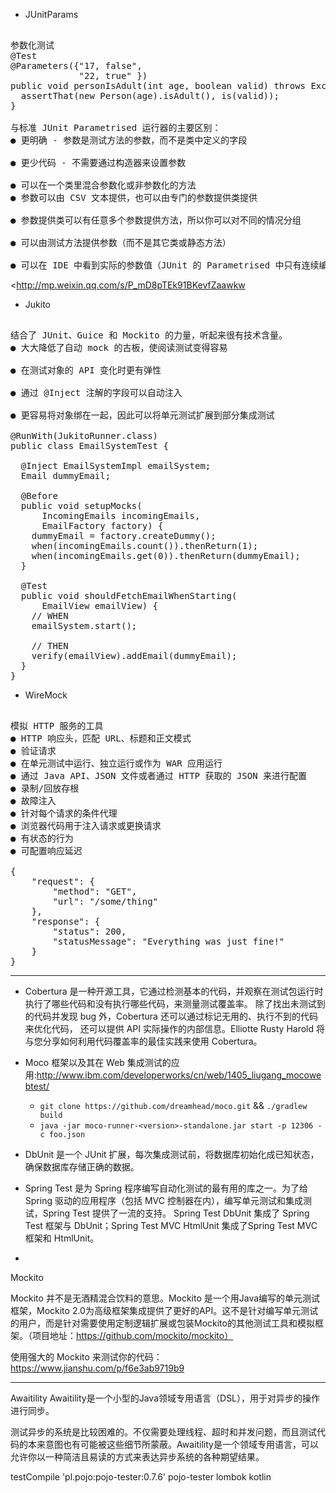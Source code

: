 + JUnitParams

<pre>

参数化测试
@Test
@Parameters({"17, false", 
             "22, true" })
public void personIsAdult(int age, boolean valid) throws Exception {
  assertThat(new Person(age).isAdult(), is(valid));
}

与标准 JUnit Parametrised 运行器的主要区别：
● 更明确 - 参数是测试方法的参数，而不是类中定义的字段

● 更少代码 - 不需要通过构造器来设置参数

● 可以在一个类里混合参数化或非参数化的方法
● 参数可以由 CSV 文本提供，也可以由专门的参数提供类提供

● 参数提供类可以有任意多个参数提供方法，所以你可以对不同的情况分组

● 可以由测试方法提供参数（而不是其它类或静态方法）

● 可以在 IDE 中看到实际的参数值（JUnit 的 Parametrised 中只有连续编号的参数）
</pre>

<<http://mp.weixin.qq.com/s/P_mD8pTEk91BKevfZaawkw>

+ Jukito

<pre>

结合了 JUnit、Guice 和 Mockito 的力量，听起来很有技术含量。
● 大大降低了自动 mock 的古板，使阅读测试变得容易

● 在测试对象的 API 变化时更有弹性

● 通过 @Inject 注解的字段可以自动注入

● 更容易将对象绑在一起，因此可以将单元测试扩展到部分集成测试

@RunWith(JukitoRunner.class)
public class EmailSystemTest {

  @Inject EmailSystemImpl emailSystem;
  Email dummyEmail;

  @Before
  public void setupMocks(
      IncomingEmails incomingEmails,
      EmailFactory factory) {
    dummyEmail = factory.createDummy();
    when(incomingEmails.count()).thenReturn(1);
    when(incomingEmails.get(0)).thenReturn(dummyEmail);
  }

  @Test
  public void shouldFetchEmailWhenStarting(
      EmailView emailView) {
    // WHEN
    emailSystem.start();

    // THEN
    verify(emailView).addEmail(dummyEmail);
  }
}
</pre>

+ WireMock

<pre>

模拟 HTTP 服务的工具
● HTTP 响应头，匹配 URL、标题和正文模式
● 验证请求
● 在单元测试中运行、独立运行或作为 WAR 应用运行
● 通过 Java API、JSON 文件或者通过 HTTP 获取的 JSON 来进行配置
● 录制/回放存根
● 故障注入
● 针对每个请求的条件代理
● 浏览器代码用于注入请求或更换请求
● 有状态的行为
● 可配置响应延迟

{
    "request": {
        "method": "GET",
        "url": "/some/thing"
    },
    "response": {
        "status": 200,
        "statusMessage": "Everything was just fine!"
    }
}
</pre>

---


+ Cobertura 是一种开源工具，它通过检测基本的代码，并观察在测试包运行时执行了哪些代码和没有执行哪些代码，来测量测试覆盖率。
除了找出未测试到的代码并发现 bug 外，Cobertura 还可以通过标记无用的、执行不到的代码来优化代码，
还可以提供 API 实际操作的内部信息。Elliotte Rusty Harold 将与您分享如何利用代码覆盖率的最佳实践来使用 Cobertura。

+ Moco 框架以及其在 Web 集成测试的应用:<http://www.ibm.com/developerworks/cn/web/1405_liugang_mocowebtest/>
    - `git clone https://github.com/dreamhead/moco.git` && `./gradlew build`
    - `java -jar moco-runner-<version>-standalone.jar start -p 12306 -c foo.json`

+ DbUnit 是一个 JUnit 扩展，每次集成测试前，将数据库初始化成已知状态，确保数据库存储正确的数据。
+ Spring Test 是为 Spring 程序编写自动化测试的最有用的库之一。为了给 Spring 驱动的应用程序（包括 MVC 控制器在内），编写单元测试和集成测试，Spring Test 提供了一流的支持。
Spring Test DbUnit 集成了 Spring Test 框架与 DbUnit；Spring Test MVC HtmlUnit 集成了Spring Test MVC 框架和 HtmlUnit。


+ 
Mockito

Mockito 并不是无酒精混合饮料的意思。Mockito 是一个用Java编写的单元测试框架，Mockito 2.0为高级框架集成提供了更好的API。这不是针对编写单元测试的用户，而是针对需要使用定制逻辑扩展或包装Mockito的其他测试工具和模拟框架。（项目地址：https://github.com/mockito/mockito）

使用强大的 Mockito 来测试你的代码：<https://www.jianshu.com/p/f6e3ab9719b9>

---

Awaitility
Awaitility是一个小型的Java领域专用语言（DSL），用于对异步的操作进行同步。

测试异步的系统是比较困难的。不仅需要处理线程、超时和并发问题，而且测试代码的本来意图也有可能被这些细节所蒙蔽。Awaitility是一个领域专用语言，可以允许你以一种简洁且易读的方式来表达异步系统的各种期望结果。


testCompile 'pl.pojo:pojo-tester:0.7.6'
pojo-tester
lombok
kotlin